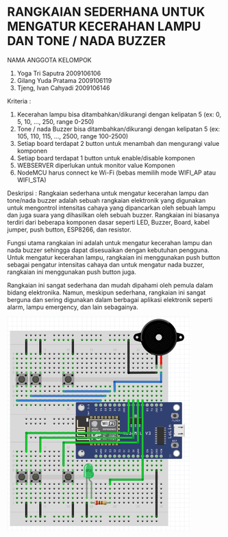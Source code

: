 # RANGKAIAN SEDERHANA UNTUK MENGATUR KECERAHAN LAMPU DAN TONE / NADA BUZZER

NAMA ANGGOTA KELOMPOK 
1. Yoga Tri Saputra 2009106106
2. Gilang Yuda Pratama 2009106119
3. Tjeng, Ivan Cahyadi 2009106146

Kriteria :
1. Kecerahan lampu bisa ditambahkan/dikurangi dengan kelipatan 5 (ex: 0, 5, 10, ..., 250, range 0-250)
2. Tone / nada Buzzer bisa ditambahkan/dikurangi dengan kelipatan 5 (ex: 105, 110, 115, ..., 2500, range 100-2500)
3. Setiap board terdapat 2 button untuk menambah dan mengurangi value komponen
4. Setiap board terdapat 1 button untuk enable/disable komponen
5. WEBSERVER diperlukan untuk monitor value Komponen
6. NodeMCU harus connect ke Wi-Fi (bebas memilih mode WIFI_AP atau WIFI_STA)

Deskripsi :
Rangkaian sederhana untuk mengatur kecerahan lampu dan tone/nada buzzer adalah sebuah rangkaian elektronik yang digunakan untuk mengontrol intensitas cahaya yang dipancarkan oleh sebuah lampu dan juga suara yang dihasilkan oleh sebuah buzzer. Rangkaian ini biasanya terdiri dari beberapa komponen dasar seperti LED, Buzzer, Board, kabel jumper, push button, ESP8266, dan resistor.

Fungsi utama rangkaian ini adalah untuk mengatur kecerahan lampu dan nada buzzer sehingga dapat disesuaikan dengan kebutuhan pengguna. Untuk mengatur kecerahan lampu, rangkaian ini menggunakan push button sebagai pengatur intensitas cahaya dan untuk mengatur nada buzzer, rangkaian ini menggunakan push button juga.

Rangkaian ini sangat sederhana dan mudah dipahami oleh pemula dalam bidang elektronika. Namun, meskipun sederhana, rangkaian ini sangat berguna dan sering digunakan dalam berbagai aplikasi elektronik seperti alarm, lampu emergency, dan lain sebagainya.

<p>
<img src="https://github.com/gil037/posttest1-praktikum-iot-unmul/blob/main/board%20scematic.png?raw=true" height="500rm">

